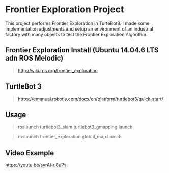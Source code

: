 # Frontier Exploration Project
This project performs Frontier Exploration in TurteBot3. I made some implementation adjustments and setup an environment of an industrial factory with many objects to test the Frontier Exploration Algorithm.

## Frontier Exploration Install (Ubuntu 14.04.6 LTS adn ROS Melodic)
> http://wiki.ros.org/frontier_exploration

## TurtleBot 3
> https://emanual.robotis.com/docs/en/platform/turtlebot3/quick-start/

## Usage
> roslaunch turtlebot3_slam turtlebot3_gmapping.launch

> roslaunch frontier_exploration global_map.launch

## Video Example
https://youtu.be/syrAI-u8uPs
